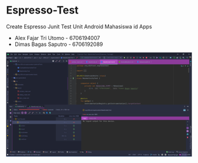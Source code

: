 # Espresso-Test

Create Espresso Junit Test Unit Android Mahasiswa id Apps

- Alex Fajar Tri Utomo - 6706194007
- Dimas Bagas Saputro - 6706192089

![alt text](https://github.com/Diba15/Espresso-Test/blob/master/Screenshot%20Espresso%20Test%20Junit%20Mobpro.png)
